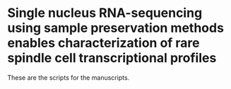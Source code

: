 # Single nucleus RNA-sequencing using sample preservation methods enables characterization of rare spindle cell transcriptional profiles
These are the scripts for the manuscripts. 
